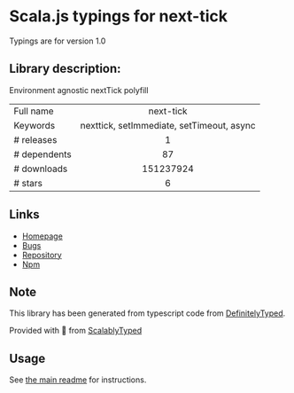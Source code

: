 
# Scala.js typings for next-tick

Typings are for version 1.0

## Library description:
Environment agnostic nextTick polyfill

|                    |                 |
| ------------------ | :-------------: |
| Full name          | next-tick |
| Keywords           | nexttick, setImmediate, setTimeout, async |
| # releases         | 1 |
| # dependents       | 87 |
| # downloads        | 151237924 |
| # stars            | 6 |

## Links
- [Homepage](https://github.com/medikoo/next-tick#readme)
- [Bugs](https://github.com/medikoo/next-tick/issues)
- [Repository](https://github.com/medikoo/next-tick)
- [Npm](https://www.npmjs.com/package/next-tick)
    


## Note
This library has been generated from typescript code from [DefinitelyTyped](https://definitelytyped.org).

Provided with :purple_heart: from [ScalablyTyped](https://github.com/oyvindberg/ScalablyTyped)

## Usage
See [the main readme](../../readme.md) for instructions.


